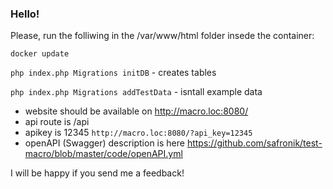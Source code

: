 ### Hello!

Please, run the folliwing in the /var/www/html folder insede the container:

``docker update``

``php index.php Migrations initDB`` - creates tables

``php index.php Migrations addTestData`` - isntall example data

- website should be available on http://macro.loc:8080/
- api route is /api
- apikey is 12345 ``http://macro.loc:8080/?api_key=12345``
- openAPI (Swagger) description is here https://github.com/safronik/test-macro/blob/master/code/openAPI.yml

I will be happy if you send me a feedback!
